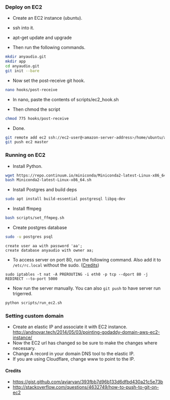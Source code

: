 ### Deploy on EC2

* Create an EC2 instance (ubuntu).
* ssh into it.
* apt-get update and upgrade

* Then run the following commands.

```sh
mkdir anyaudio.git
mkdir app
cd anyaudio.git
git init --bare
```

* Now set the post-receive git hook.

```sh
nano hooks/post-receive
```

* In nano, paste the contents of scripts/ec2_hook.sh

* Then chmod the script

```sh
chmod 775 hooks/post-receive
```

* Done.

```sh
git remote add ec2 ssh://ec2-user@<amazon-server-address>/home/ubuntu/anyaudio.git
git push ec2 master
```


### Running on EC2

* Install Python.

```sh
wget https://repo.continuum.io/miniconda/Miniconda2-latest-Linux-x86_64.sh
bash Miniconda2-latest-Linux-x86_64.sh
```

* Install Postgres and build deps

```sh
sudo apt install build-essential postgresql libpq-dev
```

* Install ffmpeg

```sh
bash scripts/set_ffmpeg.sh
```

* Create postgres database

```sh
sudo -u postgres psql
```

```psql
create user aa with password 'aa';
create database anyaudio with owner aa;
```

* To access server on port 80, run the following command. Also add it to `/etc/rc.local` without the sudo. ([Credits](http://stackoverflow.com/questions/16573668/))

```
sudo iptables -t nat -A PREROUTING -i eth0 -p tcp --dport 80 -j REDIRECT --to-port 5000
```

* Now run the server manually. You can also `git push` to have server run trigerred.

```sh
python scripts/run_ec2.sh
```


### Setting custom domain

* Create an elastic IP and associate it with EC2 instance. http://andnovar.tech/2014/05/03/pointing-godaddy-domain-aws-ec2-instance/
* Now the EC2 url has changed so be sure to make the changes where necessary.
* Change A record in your domain DNS tool to the elastic IP.
* If you are using Cloudflare, change www to point to the IP.


#### Credits

* https://gist.github.com/aviaryan/393fbb7d96b133d6dfbd430a21c5e73b
* http://stackoverflow.com/questions/4632749/how-to-push-to-git-on-ec2
